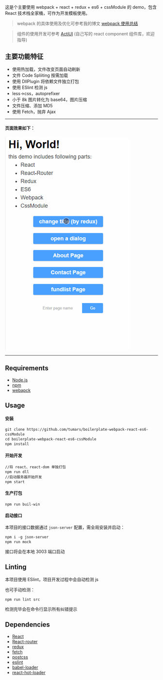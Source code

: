 这是个主要使用 webpack + react + redux + es6 + cssModule 的 demo，包含 React 技术栈全家桶，可作为开发模板使用。

>webpack 的具体使用及优化可参考我的博文 [webpack 使用总结](http://www.ferecord.com/webpack-summary.html) 

>组件的使用开发可参考 [ActiUI](https://tumars.github.io/ActiUI/) (自己写的 react component 组件库，欢迎指导)

## 主要功能特征
- 使用热加载，文件改变页面自动刷新
- 文件 Code Spliiting 按需加载
- 使用 DllPlugin 将依赖文件独立打包
- 使用 ESlint 检测 js
- less->css，autoprefixer
- 小于 8k 图片转化为 base64，图片压缩
- 文件压缩、添加 MD5
- 使用 Fetch，抛弃 Ajax

---------

#### 页面效果如下：

![demo](./demo.gif)


---------



## Requirements
- [Node.js](https://nodejs.org)
- [npm](https://www.npmjs.com/)
- [webapck](https://webpack.github.io/)


## Usage

#### 安装

```
git clone https://github.com/tumars/boilerplate-webpack-react-es6-cssModule
cd boilerplate-webpack-react-es6-cssModule
npm install
```

#### 开始开发

```
//将 react、react-dom 单独打包
npm run dll
//启动服务器开始开发
npm start
```

#### 生产打包

```
npm run buil-win
```

#### 启动接口
本项目的接口数据通过 `json-server` 配置，需全局安装并启动：

```
npm i -g json-server
npm run mock
```

接口将会在本地 3003 端口启动


## Linting
本项目使用 ESlint，项目开发过程中会自动检测 js

也可手动检测：
```
npm run lint src
```

检测完毕会在命令行显示所有纠错提示


## Dependencies

- [React](https://github.com/facebook/react)
- [React-router](https://github.com/reactjs/react-router)
- [redux](https://github.com/reactjs/redux)
- [fetch](https://github.com/github/fetch)
- [postcss](https://github.com/postcss/postcss)
- [eslint](https://github.com/eslint/eslint)
- [babel-loader](https://github.com/babel/babel-loader)
- [react-hot-loader](https://github.com/gaearon/react-hot-loader)
